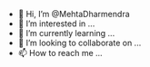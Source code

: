 - 👋 Hi, I’m @MehtaDharmendra
- 👀 I’m interested in ...
- 🌱 I’m currently learning ...
- 💞️ I’m looking to collaborate on ...
- 📫 How to reach me ...

<!---
MehtaDharmendra/MehtaDharmendra is a ✨ special ✨ repository because its `README.md` (this file) appears on your GitHub profile.
You can click the Preview link to take a look at your changes.
--->
